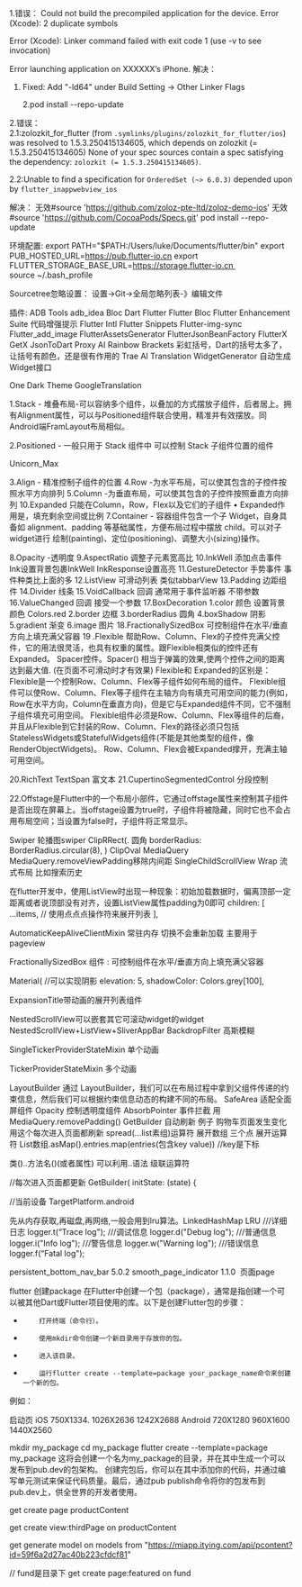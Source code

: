 1.错误：
Could not build the precompiled application for the device.
Error (Xcode): 2 duplicate symbols

Error (Xcode): Linker command failed with exit code 1 (use -v to see invocation)

Error launching application on XXXXXX’s iPhone.
解决：
1. Fixed: Add "-ld64" under Build Setting -> Other Linker Flags

   2.pod install --repo-update 

2.错误：   
 2.1:zolozkit_for_flutter (from `.symlinks/plugins/zolozkit_for_flutter/ios`) was resolved to 1.5.3.250415134605, which depends on
      zolozkit (= 1.5.3.250415134605)
None of your spec sources contain a spec satisfying the dependency: `zolozkit (= 1.5.3.250415134605)`.

2.2:Unable to find a specification for `OrderedSet (~> 6.0.3)` depended     upon by `flutter_inappwebview_ios`

解决：
无效#source 'https://github.com/zoloz-pte-ltd/zoloz-demo-ios'
无效#source 'https://github.com/CocoaPods/Specs.git'
pod install --repo-update

环境配置:
export PATH="$PATH:/Users/luke/Documents/flutter/bin"
export PUB_HOSTED_URL=https://pub.flutter-io.cn
export FLUTTER_STORAGE_BASE_URL=https://storage.flutter-io.cn 
source ~/.bash_profile

Sourcetree忽略设置： 设置->Git->全局忽略列表-》编辑文件



插件:
ADB Tools
adb_idea
Bloc
Dart
Flutter
Flutter Bloc
Flutter Enhancement Suite 代码增强提示
Flutter Intl
Flutter Snippets
Flutter-img-sync
Flutter_add_image
FlutterAssetsGenerator
FlutterJsonBeanFactory
FlutterX
GetX
JsonToDart
Proxy AI
Rainbow Brackets 彩虹括号，Dart的括号太多了，让括号有颜色，还是很有作用的
Trae AI
Translation
WidgetGenerator 自动生成Widget接口



One Dark Theme
GoogleTranslation



1.Stack - 堆叠布局-可以容纳多个组件，以叠加的方式摆放子组件，后者居上。拥有Alignment属性，可以与Positioned组件联合使用，精准并有效摆放。同Android端FramLayout布局相似。

2.Positioned - 一般只用于 Stack 组件中 可以控制  Stack 子组件位置的组件

Unicorn_Max

3.Align  - 精准控制子组件的位置
4.Row -为水平布局，可以使其包含的子控件按照水平方向排列
5.Column -为垂直布局，可以使其包含的子控件按照垂直方向排列
10.Expanded 只能在Column，Row，Flex以及它们的子组件    •    Expanded作用是，填充剩余空间或比例
7.Container - 容器组件包含一个子 Widget，自身具备如 alignment、padding 等基础属性，方便布局过程中摆放 child。可以对子widget进行 绘制(painting)、定位(positioning)、调整大小(sizing)操作。

8.Opacity -透明度
9.AspectRatio 调整子元素宽高比
10.InkWell  添加点击事件 Ink设置背景包裹InkWell InkResponse设置高亮
11.GestureDetector 手势事件 事件种类比上面的多
12.ListView 可滑动列表 类似tabbarView
13.Padding 边距组件
14.Divider 线条
15.VoidCallback 回调 通常用于事件监听器 不带参数
16.ValueChanged 回调 接受一个参数
17.BoxDecoration 1.color 颜色 设置背景颜色 Colors.red
                2.border 边框
                3.borderRadius 圆角
                4.boxShadow 阴影
                5.gradient 渐变
                6.image 图片
18.FractionallySizedBox 可控制组件在水平/垂直方向上填充满父容器
19 .Flexible  帮助Row、Column、Flex的子控件充满父控件，它的用法很灵活，也具有权重的属性。跟Flexible相类似的控件还有Expanded。
Spacer控件。Spacer() 相当于弹簧的效果,使两个控件之间的距离达到最大值. (在页面不可滑动时才有效果)
Flexible和 Expanded的区别是：
Flexible是一个控制Row、Column、Flex等子组件如何布局的组件。 Flexible组件可以使Row、Column、Flex等子组件在主轴方向有填充可用空间的能力(例如，Row在水平方向，Column在垂直方向)，但是它与Expanded组件不同，它不强制子组件填充可用空间。 Flexible组件必须是Row、Column、Flex等组件的后裔，并且从Flexible到它封装的Row、Column、Flex的路径必须只包括StatelessWidgets或StatefulWidgets组件(不能是其他类型的组件，像RenderObjectWidgets)。 Row、Column、Flex会被Expanded撑开，充满主轴可用空间。

20.RichText TextSpan 富文本
21.CupertinoSegmentedControl 分段控制

22.Offstage是Flutter中的一个布局小部件，它通过offstage属性来控制其子组件是否出现在屏幕上。当offstage设置为true时，子组件将被隐藏，同时它也不会占用布局空间；当设置为false时，子组件将正常显示。

Swiper 轮播图swiper
ClipRRect(. 圆角
            borderRadius: BorderRadius.circular(8),
          )
ClipOval
MediaQuery MediaQuery.removeViewPadding移除内间距
SingleChildScrollView
Wrap 流式布局 比如搜索历史

在flutter开发中，使用ListView时出现一种现象：初始加载数据时，偏离顶部一定距离或者说顶部没有对齐，设置ListView属性padding为0即可
  children: [
    ...items, // 使用点点点操作符来展开列表
  ],

AutomaticKeepAliveClientMixin 常驻内存 切换不会重新加载 主要用于pageview

FractionallySizedBox 组件 : 可控制组件在水平/垂直方向上填充满父容器

 Material( //可以实现阴影
      elevation: 5,
      shadowColor: Colors.grey[100],

ExpansionTitle带动画的展开列表组件

NestedScrollView可以嵌套其它可滚动widget的widget NestedScrollView+ListView+SliverAppBar
BackdropFilter 高斯模糊

SingleTickerProviderStateMixin 单个动画

TickerProviderStateMixin 多个动画

 LayoutBuilder 通过 LayoutBuilder，我们可以在布局过程中拿到父组件传递的约束信息，然后我们可以根据约束信息动态的构建不同的布局。
SafeArea 适配全面屏组件
Opacity 控制透明度组件
AbsorbPointer 事件拦截
用MediaQuery.removePadding()
GetBuilder 自动刷新  例子 购物车页面发生变化 用这个每次进入页面都刷新 
spread(…list素组)运算符 展开数组 三个点 展开运算符
List数组.asMap().entries.map(entries(包含key value)) //key是下标

类()..方法名()(或者属性)  可以利用..语法 级联运算符

//每次进入页面都更新
GetBuilder<CartController>(
    initState: (state) {

//当前设备
TargetPlatform.android


先从内存获取,再磁盘,再网络,一般会用到lru算法。LinkedHashMap LRU
///详细日志
logger.t(“Trace log");
///调试信息
logger.d("Debug log");
///普通信息
logger.i("Info log");
///警告信息
logger.w("Warning log");
///错误信息
logger.f(“Fatal log");

persistent_bottom_nav_bar 5.0.2
smooth_page_indicator 1.1.0  页面page

flutter 创建package
在Flutter中创建一个包（package），通常是指创建一个可以被其他Dart或Flutter项目使用的库。以下是创建Flutter包的步骤：
*         打开终端（命令行）。 
*         使用mkdir命令创建一个新目录用于存放你的包。 
*         进入该目录。 
*         运行flutter create --template=package your_package_name命令来创建一个新的包。 
例如：


启动页 iOS 750X1334. 1026X2636 1242X2688
    Android 720X1280 960X1600 1440X2560


mkdir my_package
cd my_package
flutter create --template=package my_package
这将会创建一个名为my_package的目录，并在其中生成一个可以发布到pub.dev的包架构。
创建完包后，你可以在其中添加你的代码，并通过编写单元测试来保证代码质量。最后，通过pub publish命令将你的包发布到pub.dev上，供全世界的开发者使用。

get create page productContent

get create view:thirdPage on productContent

get generate model on models from "https://miapp.itying.com/api/pcontent?id=59f6a2d27ac40b223cfdcf81"

// fund是目录下
get create page:featured on fund  
